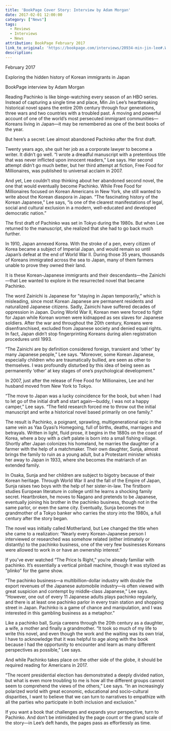 ```yaml
---
title: 'BookPage Cover Story: Interview by Adam Morgan'
date: 2017-02-01 12:00:00
category: ["News"]
tags:
  - Reviews
  - Interviews
  - News
attribution: BookPage February 2017
link_to_original: 'https://bookpage.com/interviews/20934-min-jin-lee#.WJKPJ85OjE4'
description:
---
```



February 2017

Exploring the hidden history of Korean immigrants in Japan

BookPage interview by Adam Morgan

Reading Pachinko is like binge-watching every season of an HBO series. Instead of capturing a single time and place, Min Jin Lee’s heartbreaking historical novel spans the entire 20th century through four generations, three wars and two countries with a troubled past. A moving and powerful account of one of the world’s most persecuted immigrant communities—Koreans living in Japan—it may be remembered as one of the best books of the year.

But here’s a secret: Lee almost abandoned Pachinko after the first draft.

Twenty years ago, she quit her job as a corporate lawyer to become a writer. It didn’t go well. “I wrote a dreadful manuscript with a pretentious title that was never inflicted upon innocent readers,” Lee says. Her second attempt didn’t go much better, but her third attempt at fiction, Free Food for Millionaires, was published to universal acclaim in 2007.

And yet, Lee couldn’t stop thinking about her abandoned second novel, the one that would eventually become Pachinko. While Free Food for Millionaires focused on Korean Americans in New York, she still wanted to write about the Korean diaspora in Japan. “The fascinating history of the Korean Japanese,” Lee says, “is one of the clearest manifestations of legal, social and cultural exclusion in a modern, well-educated and developed democratic nation.”

The first draft of Pachinko was set in Tokyo during the 1980s. But when Lee returned to the manuscript, she realized that she had to go back much further.

In 1910, Japan annexed Korea. With the stroke of a pen, every citizen of Korea became a subject of Imperial Japan, and would remain so until Japan’s defeat at the end of World War II. During those 35 years, thousands of Koreans immigrated across the sea to Japan, many of them farmers unable to prove they owned their land.

It is these Korean-Japanese immigrants and their descendants—the Zainichi—that Lee wanted to explore in the resurrected novel that became Pachinko.

The word Zainichi is Japanese for “staying in Japan temporarily,” which is misleading, since most Korean Japanese are permanent residents and naturalized Japanese citizens. Sadly, Zainichi have suffered decades of oppression in Japan. During World War II, Korean men were forced to fight for Japan while Korean women were kidnapped as sex slaves for Japanese soldiers. After the war and throughout the 20th century, Koreans were disenfranchised, excluded from Japanese society and denied equal rights. In fact, Japan didn’t stop fingerprinting Koreans during alien registration procedures until 1993.

“The Zainichi are by definition considered foreign, transient and ‘other’ by many Japanese people,” Lee says. “Moreover, some Korean Japanese, especially children who are traumatically bullied, are seen as other to themselves. I was profoundly disturbed by this idea of being seen as permanently ‘other’ at key stages of one’s psychological development.”

In 2007, just after the release of Free Food for Millionaires, Lee and her husband moved from New York to Tokyo.

“The move to Japan was a lucky coincidence for the book, but when I had to let go of the initial draft and start again—buddy, I was not a happy camper,” Lee says. “The field research forced me to throw out the initial manuscript and write a historical novel based primarily on one family.”

The result is Pachinko, a poignant, sprawling, multigenerational epic in the same vein as Yaa Gyasi’s Homegoing, full of births, deaths, marriages and betrayals. Written in light, fluid prose, it begins in the 1880s on the coast of Korea, where a boy with a cleft palate is born into a small fishing village. Shortly after Japan colonizes his homeland, he marries the daughter of a farmer with the help of a matchmaker. Their own daughter, Sunja, almost brings the family to ruin as a young adult, but a Protestant minister whisks her away to Japan in 1933, where she becomes the matriarch of an extended family.

In Osaka, Sunja and her children are subject to bigotry because of their Korean heritage. Through World War II and the fall of the Empire of Japan, Sunja raises two boys with the help of her sister-in-law. The firstborn studies European literature in college until he learns a shocking family secret. Heartbroken, he moves to Nagano and pretends to be Japanese, eventually joining his brother in the pachinko business, though not in the same parlor, or even the same city. Eventually, Sunja becomes the grandmother of a Tokyo banker who carries the story into the 1980s, a full century after the story began.

The novel was initially called Motherland, but Lee changed the title when she came to a realization: “Nearly every Korean-Japanese person I interviewed or researched was somehow related (either intimately or distantly) to the pachinko business, one of the very few businesses Koreans were allowed to work in or have an ownership interest.”

If you’ve ever watched “The Price Is Right,” you’re already familiar with pachinko. It’s essentially a vertical pinball machine, though it was stylized as “plinko” for the game show.

“The pachinko business—a multibillion-dollar industry with double the export revenues of the Japanese automobile industry—is often viewed with great suspicion and contempt by middle-class Japanese,” Lee says. “However, one out of every 11 Japanese adults plays pachinko regularly, and there is at least one pachinko parlor in every train station and shopping street in Japan. Pachinko is a game of chance and manipulation, and I was interested in this gambling business as a metaphor.”

Like a pachinko ball, Sunja careens through the 20th century as a daughter, a wife, a mother and finally a grandmother. “It took so much of my life to write this novel, and even though the work and the waiting was its own trial, I have to acknowledge that it was helpful to age along with the book because I had the opportunity to encounter and learn as many different perspectives as possible,” Lee says.

And while Pachinko takes place on the other side of the globe, it should be required reading for Americans in 2017.

“The recent presidential election has demonstrated a deeply divided nation, but what is even more troubling to me is how all the different groups cannot seem to comprehend the views of the others,” Lee says. “In an increasingly polarized world with great economic, educational and socio-cultural disparities, I want to believe that we can turn to narratives to empathize with all the parties who participate in both inclusion and exclusion.”

If you want a book that challenges and expands your perspective, turn to Pachinko. And don’t be intimidated by the page count or the grand scale of the story—in Lee’s deft hands, the pages pass as effortlessly as time.